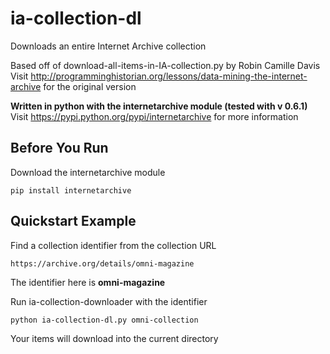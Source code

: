 ia-collection-dl
================

Downloads an entire Internet Archive collection

Based off of download-all-items-in-IA-collection.py by Robin Camille Davis
Visit http://programminghistorian.org/lessons/data-mining-the-internet-archive for the original version

**Written in python with the internetarchive module (tested with v 0.6.1)**
Visit https://pypi.python.org/pypi/internetarchive for more information

## Before You Run

Download the internetarchive module

	pip install internetarchive

## Quickstart Example

Find a collection identifier from the collection URL

	https://archive.org/details/omni-magazine

The identifier here is **omni-magazine**

Run ia-collection-downloader with the identifier

	python ia-collection-dl.py omni-collection

Your items will download into the current directory
